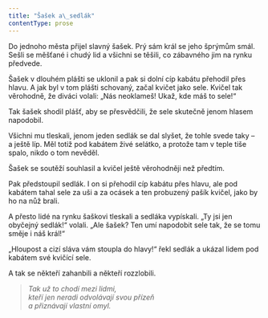 ```yaml
---
title: "Šašek a\_sedlák"
contentType: prose
---
```


<section>

Do jednoho města přijel slavný šašek. Prý sám král se jeho šprýmům smál. Sešli se měšťané i chudý lid a všichni se těšili, co zábavného jim na rynku předvede.

Šašek v dlouhém plášti se uklonil a pak si dolní cíp kabátu přehodil přes hlavu. A jak byl v tom plášti schovaný, začal kvičet jako sele. Kvičel tak věrohodně, že diváci volali: „Nás neoklameš! Ukaž, kde máš to sele!“

Tak šašek shodil plášť, aby se přesvědčili, že sele skutečně jenom hlasem napodobil.

Všichni mu tleskali, jenom jeden sedlák se dal slyšet, že tohle svede taky – a ještě líp. Měl totiž pod kabátem živé selátko, a protože tam v teple tiše spalo, nikdo o tom nevěděl.

Šašek se soutěží souhlasil a kvičel ještě věrohodněji než předtím.

Pak předstoupil sedlák. I on si přehodil cíp kabátu přes hlavu, ale pod kabátem tahal sele za uši a za ocásek a ten probuzený pašík kvičel, jako by ho na nůž brali.

A přesto lidé na rynku šaškovi tleskali a sedláka vypískali. „Ty jsi jen obyčejný sedlák!“ volali. „Ale šašek? Ten umí napodobit sele tak, že se tomu směje i náš král!“

„Hloupost a cizí sláva vám stoupla do hlavy!“ řekl sedlák a ukázal lidem pod kabátem své kvičící sele.

A tak se někteří zahanbili a někteří rozzlobili.

</section>

<section>

> _Tak už to chodí mezi lidmi,  
> kteří jen neradi odvolávají svou přízeň  
> a přiznávají vlastní omyl._

</section>
